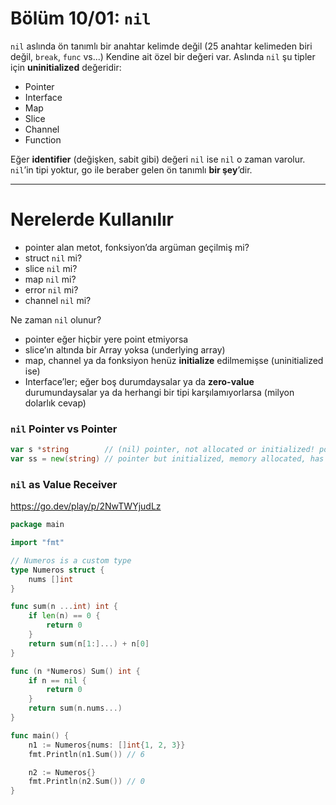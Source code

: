 # Bölüm 10/01: `nil`

`nil` aslında ön tanımlı bir anahtar kelimde değil (25 anahtar kelimeden biri
değil, `break`, `func` vs...) Kendine ait özel bir değeri var. Aslında `nil`
şu tipler için **uninitialized** değeridir:

- Pointer
- Interface
- Map
- Slice
- Channel
- Function

Eğer **identifier** (değişken, sabit gibi) değeri `nil` ise `nil` o zaman
varolur. `nil`’in tipi yoktur, go ile beraber gelen ön tanımlı **bir şey**’dir.

---

# Nerelerde Kullanılır

- pointer alan metot, fonksiyon’da argüman geçilmiş mi?
- struct `nil` mi?
- slice `nil` mi?
- map `nil` mi?
- error `nil` mi?
- channel `nil` mi?

Ne zaman `nil` olunur?

- pointer eğer hiçbir yere point etmiyorsa
- slice’ın altında bir Array yoksa (underlying array)
- map, channel ya da fonksiyon henüz **initialize** edilmemişse (uninitialized ise)
- Interface’ler; eğer boş durumdaysalar ya da **zero-value** durumundaysalar
  ya da herhangi bir tipi karşılamıyorlarsa (milyon dolarlık cevap)

### `nil` Pointer vs Pointer

```go
var s *string        // (nil) pointer, not allocated or initialized! points to a string value
var ss = new(string) // pointer but initialized, memory allocated, has a zero-value
```

### `nil` as Value Receiver

https://go.dev/play/p/2NwTWYjudLz

```go
package main

import "fmt"

// Numeros is a custom type
type Numeros struct {
	nums []int
}

func sum(n ...int) int {
	if len(n) == 0 {
		return 0
	}
	return sum(n[1:]...) + n[0]
}

func (n *Numeros) Sum() int {
	if n == nil {
		return 0
	}
	return sum(n.nums...)
}

func main() {
	n1 := Numeros{nums: []int{1, 2, 3}}
	fmt.Println(n1.Sum()) // 6

	n2 := Numeros{}
	fmt.Println(n2.Sum()) // 0
}
```
